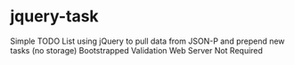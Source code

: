 # jquery-task
Simple TODO List using jQuery to pull data from JSON-P and prepend new tasks (no storage)
Bootstrapped
Validation
Web Server Not Required
